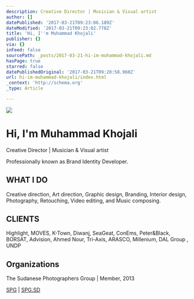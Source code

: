 ```yaml
---
description: Creative Director | Musician & Visual artist
author: []
datePublished: '2017-03-21T09:23:06.189Z'
dateModified: '2017-03-21T09:23:02.778Z'
title: 'Hi, ​I''m Muhammad Khojali'
publisher: {}
via: {}
inFeed: false
sourcePath: _posts/2017-03-21-hi-im-muhammad-khojali.md
hasPage: true
starred: false
datePublishedOriginal: '2017-03-21T09:20:58.960Z'
url: hi-im-muhammad-khojali/index.html
_context: 'http://schema.org'
_type: Article

---
```

![](https://imgflo.herokuapp.com/graph/2b2431f8e7ba7b0/26d2edc9ea03b57272148631abdc32e5/croprotate.png?cropheight=241&cropwidth=241&degrees=0&input=https%3A%2F%2Fthe-grid-user-content.s3-us-west-2.amazonaws.com%2Fc0056e2b-f4ef-4530-9c2b-d58e2262a2ab.png&x=4&y=4)

# Hi, ​I'm Muhammad Khojali

Creative Director | Musician & Visual artist

Professionally known as Brand Identity Developer.

## ​WHAT I DO

Creative direction, Art direction, Graphic design, Branding, Interior design, Photography, Retouching, Video editing, and Music composing.

## CLIENTS​

Highlight, MOVES, K-Town, Diwanj, SeaGeat, ConEms, Peter&Black, BORSAT, Advision, Ahmed Nour, Tri-Axis, ARASCO, Millenium, DAL Group , UNDP

## Organizations

The Sudanese Photographers Group | Member, 2013

[SPG][0] | [SPG.SD][1]

​

[0]: https://www.facebook.com/SudanesePhotographers/
[1]: http://www.SPG.SD/